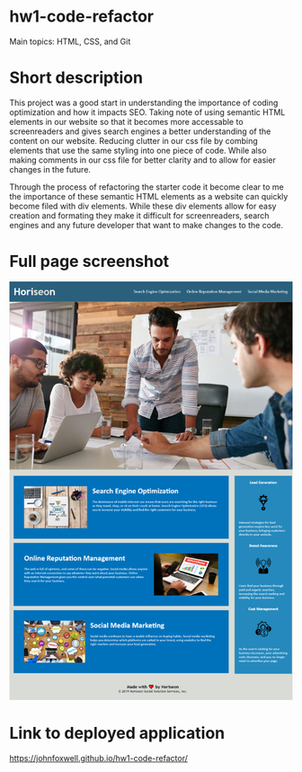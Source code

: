 # hw1-code-refactor

Main topics: HTML, CSS, and Git

# Short description

This project was a good start in understanding the importance of coding optimization and how it impacts SEO. Taking note of using semantic HTML elements in our website so that it becomes more accessable to screenreaders and gives search engines a better understanding of the content on our website. Reducing clutter in our css file by combing elements that use the same styling into one piece of code. While also making comments in our css file for better clarity and to allow for easier changes in the future.

Through the process of refactoring the starter code it become clear to me the importance of these semantic HTML elements as a website can quickly become filed with div elements. While these div elements allow for easy creation and formating they make it difficult for screenreaders, search engines and any future developer that want to make changes to the code.

# Full page screenshot

![Image](hw1-code-refactor.png "Full screenshot of website")

# Link to deployed application

https://johnfoxwell.github.io/hw1-code-refactor/
